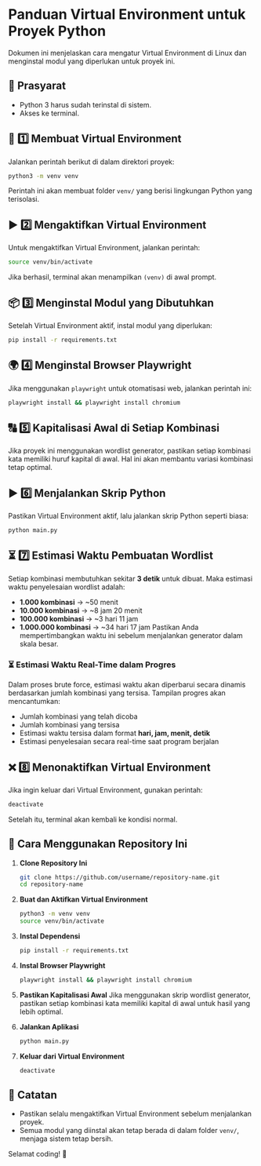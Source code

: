 # Panduan Virtual Environment untuk Proyek Python

Dokumen ini menjelaskan cara mengatur Virtual Environment di Linux dan menginstal modul yang diperlukan untuk proyek ini.

## 📌 Prasyarat

- Python 3 harus sudah terinstal di sistem.
- Akses ke terminal.

## 📂 1️⃣ Membuat Virtual Environment

Jalankan perintah berikut di dalam direktori proyek:

```sh
python3 -m venv venv
```

Perintah ini akan membuat folder `venv/` yang berisi lingkungan Python yang terisolasi.

## ▶️ 2️⃣ Mengaktifkan Virtual Environment

Untuk mengaktifkan Virtual Environment, jalankan perintah:

```sh
source venv/bin/activate
```

Jika berhasil, terminal akan menampilkan `(venv)` di awal prompt.

## 📦 3️⃣ Menginstal Modul yang Dibutuhkan

Setelah Virtual Environment aktif, instal modul yang diperlukan:

```sh
pip install -r requirements.txt
```

## 🌍 4️⃣ Menginstal Browser Playwright

Jika menggunakan `playwright` untuk otomatisasi web, jalankan perintah ini:

```sh
playwright install && playwright install chromium
```

## 🔠 5️⃣ Kapitalisasi Awal di Setiap Kombinasi

Jika proyek ini menggunakan wordlist generator, pastikan setiap kombinasi kata memiliki huruf kapital di awal. Hal ini akan membantu variasi kombinasi tetap optimal.

## ▶️ 6️⃣ Menjalankan Skrip Python

Pastikan Virtual Environment aktif, lalu jalankan skrip Python seperti biasa:

```sh
python main.py
```

## ⏳ 7️⃣ Estimasi Waktu Pembuatan Wordlist

Setiap kombinasi membutuhkan sekitar **3 detik** untuk dibuat. Maka estimasi waktu penyelesaian wordlist adalah:

- **1.000 kombinasi** → \~50 menit
- **10.000 kombinasi** → \~8 jam 20 menit
- **100.000 kombinasi** → \~3 hari 11 jam
- **1.000.000 kombinasi** → \~34 hari 17 jam Pastikan Anda mempertimbangkan waktu ini sebelum menjalankan generator dalam skala besar.

### ⏳ Estimasi Waktu Real-Time dalam Progres

Dalam proses brute force, estimasi waktu akan diperbarui secara dinamis berdasarkan jumlah kombinasi yang tersisa. Tampilan progres akan mencantumkan:

- Jumlah kombinasi yang telah dicoba
- Jumlah kombinasi yang tersisa
- Estimasi waktu tersisa dalam format **hari, jam, menit, detik**
- Estimasi penyelesaian secara real-time saat program berjalan

## ❌ 8️⃣ Menonaktifkan Virtual Environment

Jika ingin keluar dari Virtual Environment, gunakan perintah:

```sh
deactivate
```

Setelah itu, terminal akan kembali ke kondisi normal.

## 📘 Cara Menggunakan Repository Ini

1. **Clone Repository Ini**

   ```sh
   git clone https://github.com/username/repository-name.git
   cd repository-name
   ```

2. **Buat dan Aktifkan Virtual Environment**

   ```sh
   python3 -m venv venv
   source venv/bin/activate
   ```

3. **Instal Dependensi**

   ```sh
   pip install -r requirements.txt
   ```

4. **Instal Browser Playwright**

   ```sh
   playwright install && playwright install chromium
   ```

5. **Pastikan Kapitalisasi Awal** Jika menggunakan skrip wordlist generator, pastikan setiap kombinasi kata memiliki kapital di awal untuk hasil yang lebih optimal.

6. **Jalankan Aplikasi**

   ```sh
   python main.py
   ```

7. **Keluar dari Virtual Environment**

   ```sh
   deactivate
   ```

## 📌 Catatan

- Pastikan selalu mengaktifkan Virtual Environment sebelum menjalankan proyek.
- Semua modul yang diinstal akan tetap berada di dalam folder `venv/`, menjaga sistem tetap bersih.

Selamat coding! 🚀

